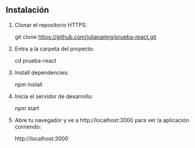 ## Instalación

1. Clonar el repositorio HTTPS: 

   git clone https://github.com/julianamrg/prueba-react.git
   
3. Entra a la carpeta del proyecto: 

   cd prueba-react

5. Install dependencies:

   npm install 

7. Inicia el servidor de desarrollo: 

   npm start

9. Abre tu navegador y ve a http://localhost:3000 para ver la aplicación corriendo:

   http://localhost:3000



